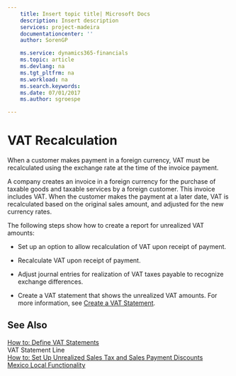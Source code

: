 ```yaml
---
    title: Insert topic title| Microsoft Docs
    description: Insert description
    services: project-madeira
    documentationcenter: ''
    author: SorenGP

    ms.service: dynamics365-financials
    ms.topic: article
    ms.devlang: na
    ms.tgt_pltfrm: na
    ms.workload: na
    ms.search.keywords:
    ms.date: 07/01/2017
    ms.author: sgroespe

---
```

# VAT Recalculation
When a customer makes payment in a foreign currency, VAT must be recalculated using the exchange rate at the time of the invoice payment.  
  
 A company creates an invoice in a foreign currency for the purchase of taxable goods and taxable services by a foreign customer. This invoice includes VAT. When the customer makes the payment at a later date, VAT is recalculated based on the original sales amount, and adjusted for the new currency rates.  
  
 The following steps show how to create a report for unrealized VAT amounts:  
  
-   Set up an option to allow recalculation of VAT upon receipt of payment.  
  
-   Recalculate VAT upon receipt of payment.  
  
-   Adjust journal entries for realization of VAT taxes payable to recognize exchange differences.  
  
-   Create a VAT statement that shows the unrealized VAT amounts. For more information, see [Create a VAT Statement](../how-to-define-vat-statements.md).  
  
## See Also  
 [How to: Define VAT Statements](../how-to-define-vat-statements.md)   
 VAT Statement Line   
 [How to: Set Up Unrealized Sales Tax and Sales Payment Discounts](../how-to-set-up-unrealized-sales-tax-and-sales-payment-discounts.md)   
 [Mexico Local Functionality](../mexico-local-functionality.md)